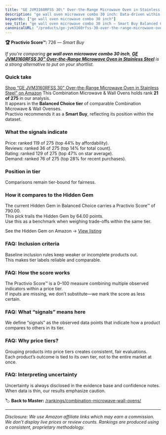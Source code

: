 ```yaml
---
title: "GE JVM3160RFSS 30\" Over-the-Range Microwave Oven in Stainless Steel"
description: "ge wall oven microwave combo 30 inch: Data-driven within Balanced Choice ranking using the Practivio Score™. Positioned by quality, value, demand, findability,…"
keywords: ["ge wall oven microwave combo 30 inch"]
seo_title: "ge wall oven microwave combo 30 inch — Smart Buy Balanced Choice (2025)"
canonicalURL: "/products/ge-jvm3160rfss-30-over-the-range-microwave-oven-in-stainless-steel-B00F2QFX5O/"
---
```


**🏆 Practivio Score™:** 726 — _Smart Buy_


*If you're comparing **ge wall oven microwave combo 30 inch**, **[GE JVM3160RFSS 30" Over-the-Range Microwave Oven in Stainless Steel](https://www.amazon.com/dp/B00F2QFX5O?tag=practivio-20)** is a strong alternative to put on your shortlist.*
### Quick take
[Shop “GE JVM3160RFSS 30" Over-the-Range Microwave Oven in Stainless Steel” on Amazon](https://www.amazon.com/dp/B00F2QFX5O?tag=practivio-20)
This Combination Microwave & Wall Ovens holds rank **21 of 275** in our analysis.  
It appears in the **Balanced Choice tier** of comparable Combination Microwave & Wall Ovenses.  
Practivio recommends it as a **Smart Buy**, reflecting its position within the dataset.

### What the signals indicate
Price: ranked 119 of 275 (top 44% by affordability).  
Reviews: ranked 36 of 275 (top 14% for total count).  
Rating: ranked 129 of 275 (top 47% on star average).  
Demand: ranked 76 of 275 (top 28% for recent purchases).

### Position in tier
Comparisons remain tier-bound for fairness.

### How it compares to the Hidden Gem
The current Hidden Gem in Balanced Choice carries a Practivio Score™ of 790.00.  
This pick trails the Hidden Gem by 64.00 points.  
Use this as a benchmark when weighing trade-offs within the same tier.  

See the Hidden Gem on Amazon → [View listing](https://www.amazon.com/dp/B07JYNPTX3?tag=practivio-20)

### FAQ: Inclusion criteria
Baseline inclusion rules keep weaker or incomplete products out.  
This makes tier labels reliable and comparable.

### FAQ: How the score works
The Practivio Score™ is a 0–100 measure combining multiple observed indicators within a price tier.  
If inputs are missing, we don’t substitute—we mark the score as less certain.

### FAQ: What “signals” means here
We define “signals” as the observed data points that indicate how a product compares to others in its tier.

### FAQ: Why price tiers?
Grouping products into price tiers creates consistent, fair evaluations.  
Each product’s outcome is tied to its own tier, not to the entire market at once.

### FAQ: Interpreting uncertainty
Uncertainty is always disclosed in the evidence base and confidence notes.  
When data is thin, our results emphasize caution.


🏷️ **Back to Master:** [/rankings/combination-microwave-wall-ovens/](/rankings/combination-microwave-wall-ovens/)

---
_Disclosure: We use Amazon affiliate links which may earn a commission. We don’t display live prices or review counts. Rankings are produced using a consistent, proprietary methodology._
